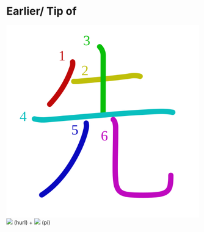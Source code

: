 # Earlier/ Tip of
![5148](Kanji/kanji-colorize/5148.svg)
![](http://www.kanjidamage.com/assets/radsmall/hurl-dad71cee2ca01c257abf22a6d9a51a91ff936aefd0637adbc939d98da14ed4e9.jpg) (hurl) + ![](http://www.kanjidamage.com/assets/radsmall/pi-f6ac26cbd90eb87badd836999b47cd54ca21a1745c6789b9ecfe44f957f7cf17.jpg) (pi)

